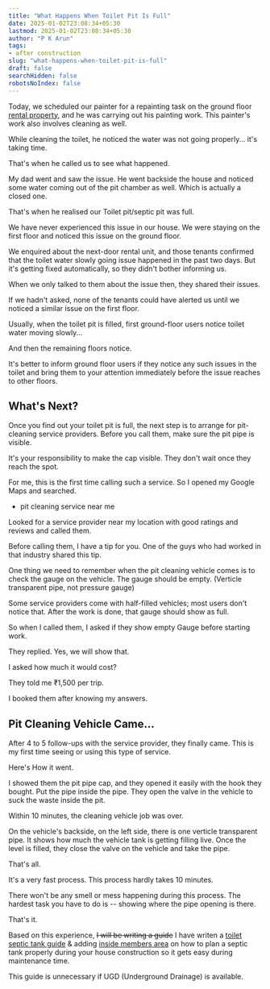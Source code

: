 ```yaml
---
title: "What Happens When Toilet Pit Is Full"
date: 2025-01-02T23:08:34+05:30
lastmod: 2025-01-02T23:08:34+05:30
author: "P K Arun"
tags: 
- after construction
slug: "what-happens-when-toilet-pit-is-full"
draft: false 
searchHidden: false
robotsNoIndex: false 
---
```

Today, we scheduled our painter for a repainting task on the ground floor [rental property](https://pkarun.com/tags/rental-property/), and he was carrying out his painting work. This painter's work also involves cleaning as well. 

While cleaning the toilet, he noticed the water was not going properly... it's taking time.

That's when he called us to see what happened.

My dad went and saw the issue. He went backside the house and noticed some water coming out of the pit chamber as well. Which is actually a closed one. 

That's when he realised our Toilet pit/septic pit was full. 

We have never experienced this issue in our house. We were staying on the first floor and noticed this issue on the ground floor.

We enquired about the next-door rental unit, and those tenants confirmed that the toilet water slowly going issue happened in the past two days. But it's getting fixed automatically, so they didn't bother informing us. 

When we only talked to them about the issue then, they shared their issues. 

If we hadn't asked, none of the tenants could have alerted us until we noticed a similar issue on the first floor.

Usually, when the toilet pit is filled, first ground-floor users notice toilet water moving slowly... 

And then the remaining floors notice. 

It's better to inform ground floor users if they notice any such issues in the toilet and bring them to your attention immediately before the issue reaches to other floors. 

## What's Next? 

Once you find out your toilet pit is full, the next step is to arrange for pit-cleaning service providers. Before you call them, make sure the pit pipe is visible. 

It's your responsibility to make the cap visible. They don't wait once they reach the spot. 

For me, this is the first time calling such a service. So I opened my Google Maps and searched. 

- pit cleaning service near me

Looked for a service provider near my location with good ratings and reviews and called them.

Before calling them, I have a tip for you. One of the guys who had worked in that industry shared this tip.

One thing we need to remember when the pit cleaning vehicle comes is to check the gauge on the vehicle. The gauge should be empty. (Verticle transparent pipe, not pressure gauge)

Some service providers come with half-filled vehicles; most users don't notice that. After the work is done, that gauge should show as full. 

So when I called them, I asked if they show empty Gauge before starting work.

They replied. Yes, we will show that. 

I asked how much it would cost?

They told me ₹1,500 per trip. 

I booked them after knowing my answers. 


## Pit Cleaning Vehicle Came...

After 4 to 5 follow-ups with the service provider, they finally came. This is my first time seeing or using this type of service.

Here's How it went.

I showed them the pit pipe cap, and they opened it easily with the hook they bought. Put the pipe inside the pipe. They open the valve in the vehicle to suck the waste inside the pit. 

Within 10 minutes, the cleaning vehicle job was over. 

On the vehicle's backside, on the left side, there is one verticle transparent pipe. It shows how much the vehicle tank is getting filling live. Once the level is filled, they close the valve on the vehicle and take the pipe.

That's all.

It's a very fast process. This process hardly takes 10 minutes. 

There won't be any smell or mess happening during this process. The hardest task you have to do is -- showing where the pipe opening is there. 

That's it. 

Based on this experience, ~~I will be writing a guide~~ I have writen a [toilet septic tank guide](/toilet-septic-tank-guide/) & adding [inside members area](/products/) on how to plan a septic tank properly during your house construction so it gets easy during maintenance time. 

This guide is unnecessary if UGD (Underground Drainage) is available. 